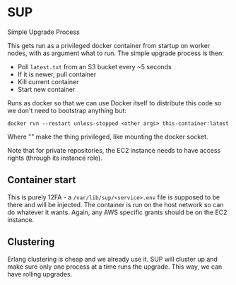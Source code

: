 # SUP

Simple Upgrade Process

This gets run as a privileged docker container from startup on worker nodes, with as argument what
to run. The simple upgrade process is then:

* Poll `latest.txt` from an S3 bucket every ~5 seconds
* If it is newer, pull container
* Kill current container
* Start new container

Runs as docker so that we can use Docker itself to distribute this code so we don't need to
bootstrap anything but:

```
docker run --restart unless-stopped <other args> this-container:latest
```

Where "<other args>" make the thing privileged, like mounting the docker socket.

Note that for private repositories, the EC2 instance needs to have access rights (through its instance role).

## Container start

This is purely 12FA - a `/var/lib/sup/<service>.env` file is supposed to be there and will
be injected. The container is run on the host network so can do whatever it wants. Again, any AWS specific
grants should be on the EC2 instance.

## Clustering

Erlang clustering is cheap and we already use it. SUP will cluster up and make sure only
one process at a time runs the upgrade. This way, we can have rolling upgrades.
